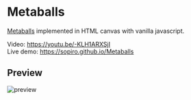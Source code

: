 # Metaballs

[Metaballs](https://en.wikipedia.org/wiki/Metaballs) implemented in HTML canvas with vanilla javascript.

Video: https://youtu.be/-KLH1ARXSjI  
Live demo: https://sopiro.github.io/Metaballs

## Preview

![preview](.github/preview.gif)

